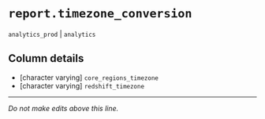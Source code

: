 # `report.timezone_conversion`
`analytics_prod` | `analytics`

## Column details
* [character varying] `core_regions_timezone`
* [character varying] `redshift_timezone`

-------------------------------------------------------------------------------
*Do not make edits above this line.*
